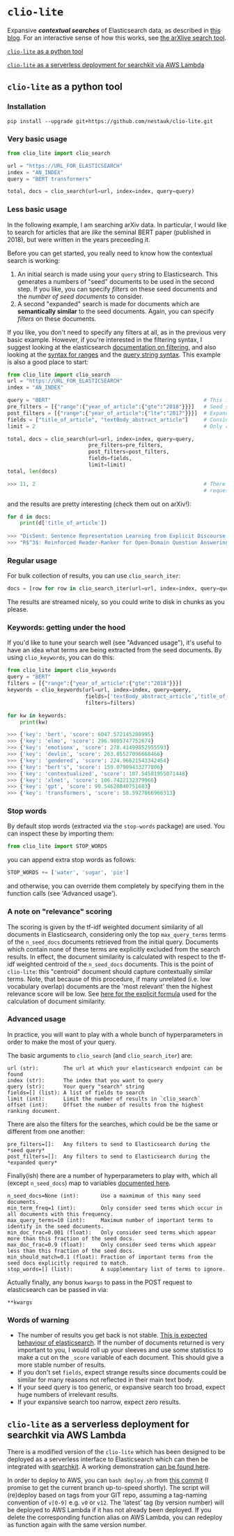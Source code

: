# `clio-lite`

Expansive ***contextual searches*** of Elasticsearch data, as described in [this blog](https://towardsdatascience.com/big-fast-nlp-with-elasticsearch-72ffd7ef8f2e). For an interactive sense of how this works, see [the arXlive search tool](https://arxlive.org).

[`clio-lite` as a python tool](https://github.com/nestauk/clio-lite#clio-lite-as-python-tool)

[`clio-lite` as a serverless deployment for searchkit via AWS Lambda](https://github.com/nestauk/clio-lite#clio-lite-as-a-serverless-deployment-for-searchkit-via-aws-lambda)

## `clio-lite` as a python tool

### Installation

`pip install --upgrade git+https://github.com/nestauk/clio-lite.git`

### Very basic usage

```python
from clio_lite import clio_search

url = "https://URL_FOR_ELASTICSEARCH"
index = "AN_INDEX"
query = "BERT transformers"

total, docs = clio_search(url=url, index=index, query=query)
```

### Less basic usage

In the following example, I am searching arXiv data. In particular, I would like to search for articles that are *like* the seminal BERT paper (published in 2018), but were written in the years preceeding it.

Before you can get started, you really need to know how the contextual search is working:

1) An initial search is made using your `query` string to Elasticsearch. This generates a numbers of "seed" documents to be used in the second step. If you like, you can specify *filters* on these seed documents and the *number of seed documents* to consider.
2) A second "expanded" search is made for documents which are **semantically similar** to the seed documents. Again, you can specify *filters* on these documents.

If you like, you don't need to specify any filters at all, as in the previous very basic example. However, if you're interested in the filtering syntax, I suggest looking at the elasticsearch [documentation on filtering](https://www.elastic.co/guide/en/elasticsearch/reference/current/query-filter-context.html#query-filter-context-ex), and also looking at the [syntax for ranges](https://www.elastic.co/guide/en/elasticsearch/reference/current/query-dsl-range-query.html) and the [query string syntax](https://www.elastic.co/guide/en/elasticsearch/reference/current/query-dsl-query-string-query.html#_ranges). This example is also a good place to start:

```python
from clio_lite import clio_search
url = "https://URL_FOR_ELASTICSEARCH"
index = "AN_INDEX"

query = "BERT"                                                 # This is the actual query
pre_filters = [{"range":{"year_of_article":{"gte":"2018"}}}]   # Seed search for docs from 2018 onwards
post_filters = [{"range":{"year_of_article":{"lte":"2017"}}}]  # Expanded search for docs before 2018
fields = ["title_of_article", "textBody_abstract_article"]     # Consider the title and abstract only
limit = 2                                                      # Only return the top 2 documents

total, docs = clio_search(url=url, index=index, query=query, 
                          pre_filters=pre_filters,
                          post_filters=post_filters, 
                          fields=fields,
                          limit=limit)
total, len(docs)

>>> 11, 2                                                      # There are 11 results, but I only 
                                                               # requested the top 2
```

and the results are pretty interesting (check them out on arXiv!):

```python
for d in docs:
    print(d['title_of_article'])
    
>>> "DisSent: Sentence Representation Learning from Explicit Discourse Relations"
>>> "R$^3$: Reinforced Reader-Ranker for Open-Domain Question Answering"
```

### Regular usage

For bulk collection of results, you can use `clio_search_iter`:

```python
docs = [row for row in clio_search_iter(url=url, index=index, query=query, chunksize=100)]
```

The results are streamed nicely, so you could write to disk in chunks as you please.

### Keywords: getting under the hood

If you'd like to tune your search well (see "Advanced usage"), it's useful to have an idea what terms are being extracted from the seed documents. By using `clio_keywords`, you can do this:

```python
from clio_lite import clio_keywords
query = "BERT"
filters = [{"range":{"year_of_article":{"gte":"2018"}}}]
keywords = clio_keywords(url=url, index=index, query=query, 
                         fields=['textBody_abstract_article','title_of_article'],
                         filters=filters)

for kw in keywords:
    print(kw)                        

>>> {'key': 'bert', 'score': 6047.572145280995}
>>> {'key': 'elmo', 'score': 296.9805747752674}
>>> {'key': 'emotionx', 'score': 278.41499852955593}
>>> {'key': 'devlin', 'score': 263.85527096668466}
>>> {'key': 'gendered', 'score': 224.96621543342454}
>>> {'key': "bert's", 'score': 159.07909433277806}
>>> {'key': 'contextualized', 'score': 107.54581955071448}
>>> {'key': 'xlnet', 'score': 106.7422132379966}
>>> {'key': 'gpt', 'score': 99.54620840751683}
>>> {'key': 'transformers', 'score': 58.5927866966313}
```

### Stop words

By default stop words (extracted via the `stop-words` package) are used. You can inspect these by importing them:

```python
from clio_lite import STOP_WORDS
```

you can append extra stop words as follows:

```python
STOP_WORDS += ['water', 'sugar', 'pie']
```

and otherwise, you can override them completely by specifying them in the function calls (see 'Advanced usage').

### A note on "relevance" scoring

The scoring is given by the tf-idf weighted document similarity of all documents in Elasticsearch, considering only the top `max_query_terms` terms of the `n_seed_docs` documents retrieved from the initial query. Documents which contain none of these terms are explicitly excluded from the search results. In effect, the document similarity is calculated with respect to the tf-idf weighted centroid of the `n_seed_docs` documents. This is the point of `clio-lite`: this "centroid" document should capture contextually similar terms. Note, that because of this procedure, if many unrelated (i.e. low vocabulary overlap) documents are the 'most relevant' then the highest relevance score will be low. See [here for the explicit formula](https://lucene.apache.org/core/4_9_0/core/org/apache/lucene/search/similarities/TFIDFSimilarity.html) used for the calculation of document similarity.

### Advanced usage

In practice, you will want to play with a whole bunch of hyperparameters in order to make the most of your query.

The basic arguments to `clio_search` (and `clio_search_iter`) are:

```
url (str):        The url at which your elasticsearch endpoint can be found
index (str):      The index that you want to query
query (str):      Your query "search" string
fields=[] (list): A list of fields to search
limit (int):      Limit the number of results in `clio_search`
offset (int):     Offset the number of results from the highest ranking document.
```

There are also the filters for the searches, which could be be the same or different from one another:
```
pre_filters=[]:   Any filters to send to Elasticsearch during the *seed query* 
post_filters=[]:  Any filters to send to Elasticsearch during the *expanded query* 
```

Finally(ish) there are a number of hyperparameters to play with, which all (except `n_seed_docs`) map to variables [documented here](https://www.elastic.co/guide/en/elasticsearch/reference/current/query-dsl-mlt-query.html#mlt-query-term-selection).
```
n_seed_docs=None (int):       Use a maxmimum of this many seed documents.
min_term_freq=1 (int):        Only consider seed terms which occur in all documents with this frequency.
max_query_terms=10 (int):     Maximum number of important terms to identify in the seed documents.
min_doc_frac=0.001 (float):   Only consider seed terms which appear more than this fraction of the seed docs.
max_doc_frac=0.9 (float):     Only consider seed terms which appear less than this fraction of the seed docs.
min_should_match=0.1 (float): Fraction of important terms from the seed docs explicitly required to match.
stop_words=[] (list):         A supplementary list of terms to ignore.
```

Actually finally, any bonus `kwargs` to pass in the POST request to elasticsearch can be passed in via:
```
**kwargs
```

### Words of warning

* The number of results you get back is not stable. [This is expected behaviour of elasticsearch](https://www.elastic.co/guide/en/elasticsearch/reference/current/consistent-scoring.html). If the number of documents returned is very important to you, I would roll up your sleeves and use some statistics to make a cut on the `_score` variable of each document. This should give a more stable number of results.
* If you don't set `fields`, expect strange results since documents could be similar for many reasons not reflected in their main text body.
* If your seed query is too generic, or expansive search too broad, expect huge numbers of irrelevant results.
* If your expansive search too narrow, expect zero results.


## `clio-lite` as a serverless deployment for searchkit via AWS Lambda

There is a modified version of the `clio-lite` which has been designed to be deployed as a serverless interface to Elasticsearch which can then be integrated with [searchkit](http://www.searchkit.co/). A working demonstration [can be found here](https://i5mf7l0opc.execute-api.eu-west-1.amazonaws.com/dev/hierarxy/).

In order to deploy to AWS, you can `bash deploy.sh` from [this commit](https://github.com/nestauk/clio-lite/tree/f5baabc53ef85c053d96d4213d080d7c7889db07) (I promise to get the current branch up-to-speed shortly). The script will (re)deploy based on tags from your GIT repo, assuming a tag-naming convention of `v[0-9]` e.g. `v0` or `v12`. The 'latest' tag (by version number) will be deployed to AWS Lambda if it has not already been deployed. If you delete the corresponding function alias on AWS Lambda, you can redeploy as function again with the same version number.
